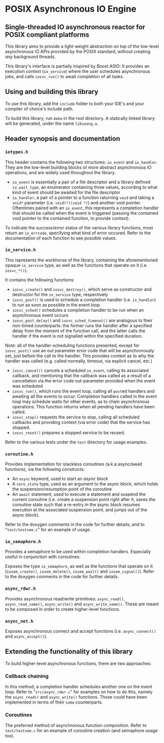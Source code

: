 # POSIX Asynchronous IO Engine

## Single-threaded IO asynchronous reactor for POSIX compliant platforms

This library aims to provide a light-weight abstraction on top of the low-level asynchronous
IO APIs provided by the POSIX standard, without creating *any* background threads.

This library's interface is partially inspired by Boost.ASIO: It provides an execution context (`io_service`) where the user schedules asynchronous jobs, and calls `iosvc_run()` to await completion of all tasks.

## Using and building this library

To use this library, add the `include` folder to both your IDE's and your compiler of choice's include path.

To build this library, run `make` in the root directory. A statically linked library will be generated, under the name `libioeng.a`.

## Header synopsis and documentation

### `iotypes.h`

This header contains the following two structures: `io_event` and `io_handler`. They are the low-level building blocks of more abstract asynchronous IO operations, and are widely used throughout the library.
* `io_event` is essentially a pair of a file descriptor and a library defined `io_wait_type`, an enumerator containing three values, according to what kind of event should be awaited for the file descriptor
* `io_handler`, a pair of a pointer to a function raturning `void` and taking a `void*` parameter (i.e. `void(*)(void *)`) and another void pointer. Oftentimes paired with an `io_event`, this represents a completion handler that should be called when the event is triggered (passing the contained void pointer to the contained function, to provide context).

To indicate the success/error status of the various library functions, most return an `io_errcode`, specifying what kind of error occured. Refer to the documentation of each function to see possible values.

### `io_service.h`

This represents the workhorse of the library, containing the aforementioned opaque `io_service` type, as well as the functions that operate on it (i.e. `iosvc_*()`).

It contains the following functions:
* `iosvc_create()` and `iosvc_destroy()`, which serve as constructor and destructor for the `io_service` type, respectively
* `iosvc_post()` is used to schedule a completion handler (i.e. `io_handler`) to run as soon as possible in the event loop
* `iosvc_sched()` schedules a completion handler to be run when an asynchronous event occurs
* `iosvc_post_delay()` and `iosvc_sched_timeout()` are analogous to their non-timed counterparts: the former runs the handler after a specified delay from the moment of the function call, and the latter calls the handler if the event is not signalled within the specified duration.

Note: all of the handler-scheduling functions presented, except for `iosvc_post()` use an out parameter error code that will be asynchronously set, just before the call to the handler. This provides context as to why the handler was called (e.g. called normally, timeout, via explicit cancel, etc.)

* `iosvc_cancel()` cancels a scheduled `io_event`, calling its associated callback, and mentioning that the callback was called as a result of a cancellation via the error code out-parameter provided when the event was scheduled
* `iosvc_run()`, which runs the event loop, calling all `post`ed handlers and awaiting all the events to occur. Completion handlers called in the event loop may schedule waits for other events, as to chain asynchronous operations. This function returns when all pending handlers have been called.
* `iosvc_stop()` requests the service to stop, calling all scheduled callbacks and providing context (via error code) that the service has stopped.
* `iosvc_reset()` prepares a stopped service to be reused.

Refer to the various tests under the `test` directory for usage examples.

### `coroutine.h`

Provides implementation for stackless coroutines (a.k.a async/await functions), via the following constructs:

* An `async` keyword, used to start an *async block*
* A `coro_state` type, used as an argument to the async block, which holds the suspension/resumption point of the coroutine
* An `await` statement, used to execute a statement and suspend the current coroutine (i.e. create a suspension point right after it, saves the coroutine state such that a re-entry in the async block resumes execution at the associated suspension point, and jumps out of the async block).

Refer to the doxygen comments in the code for further details, and to "`test/testsem.c`" for an example of usage.

### `io_semaphore.h`

Provides a semaphore to be used within completion handlers. Especially useful in conjunction with coroutines.

Exposes the type `io_semaphore`, as well as the functions that operate on it (`iosem_create()`, `iosem_delete()`, `iosem_wait()` and `iosem_signal()`). Refer to the doxygen comments in the code for further details.

### `async_rdwr.h`

Provides asynchronous read/write primitives: `async_read()`, `async_read_some()`, `async_write()` and `async_write_some()`. These are meant to be composed in order to create higher-level functions.

### `async_net.h`

Exposes asynchronous connect and accept functions (i.e. `async_connect()` and `async_accept()`).

## Extending the functionality of this library

To build higher-level asynchronous functions, there are two approaches:

### Callback chaining

In this method, a completion handler schedules another one on the event loop. Refer to "`src/async_rdwr.c`" for examples on how to do this, namely the `async_read()` and `async_write()` functions. Those could have been implemented in terms of their `some` counterparts.

### Coroutines

The preferred method of asynchronous function composition. Refer to `test/testsem.c` for an example of coroutine creation (and semaphore usage too).
